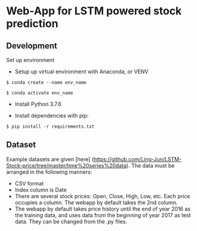 # Web-App for LSTM powered stock prediction

## Development
Set up environment

* Setup up virtual environment with Anaconda, or VENV

>
    $ conda create --name env_name
>
    $ conda activate env_name

* Install Python 3.7.6

* Install dependencies with pip:

>
    $ pip install -r requirements.txt

## Dataset
Example datasets are given [here] (https://github.com/Ling-Jun/LSTM-Stock-price/tree/master/time%20series%20data).
The data must be arranged in the following manners:

* CSV format
* Index column is Date
* There are several stock prices: Open, Close, High, Low, etc. Each price occupies
  a column. The webapp by default takes the 2nd column.
* The webapp by default takes price history until the end of year 2016 as the training data, and uses data from the beginning of year 2017 as test data. They can be changed from the .py files.
